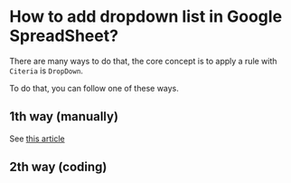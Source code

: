 # How to add dropdown list in Google SpreadSheet?
There are many ways to do that, the core concept is to apply a rule with `Citeria` is `DropDown`.

To do that, you can follow one of these ways.

## 1th way (manually)
See [this article](https://github.com/40843245/Google-SpreadSheet/blob/main/How%20to/How%20to%20add%20dropdown%20list%20in%20Google%20SpreadSheet%3F.md)
## 2th way (coding)


